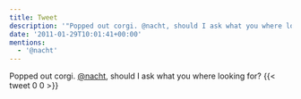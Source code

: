```yaml
---
title: Tweet
description: '"Popped out corgi. @nacht, should I ask what you where looking for? "'
date: '2011-01-29T10:01:41+00:00'
mentions:
  - '@nacht'
---
```

Popped out corgi. [@nacht](https://twitter.com/@nacht), should I ask what you where looking for? 
      {{< tweet 0 0 >}}
    
